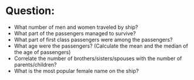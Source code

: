 
# Question:
  - What number of men and women traveled by ship?
  - What part of the passengers managed to survive?
  - What part of first class passengers were among the passengers?
  - What age were the passengers? (Calculate the mean and the median of the age of passengers)
  - Correlate the number of brothers/sisters/spouses with the number of parents/children?
  - What is the most popular female name on the ship?


